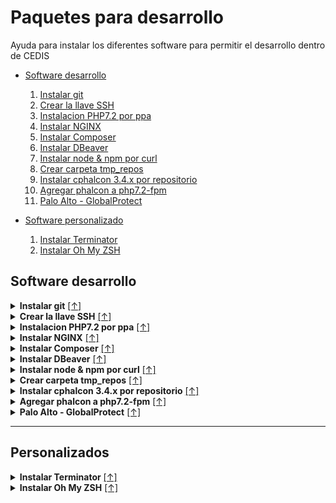 <h1 id="index-page">Paquetes para desarrollo</h1>
Ayuda para instalar los diferentes software para permitir el desarrollo dentro de CEDIS

- [Software desarrollo](#software-desarrollo)
    1. [Instalar git](#git-install)
    1. [Crear la llave SSH](#ssh-create)
    1. [Instalacion PHP7.2 por ppa](#PHP72-install)
    1. [Instalar NGINX](#NGINX-install)
    1. [Instalar Composer](#Composer-install)
    1. [Instalar DBeaver](#DBeaver-install)
    1. [Instalar node & npm por curl](#nodejs-install)
    1. [Crear carpeta tmp_repos](#tmp_repos-Crear)
    1. [Instalar cphalcon 3.4.x por repositorio](#phalcon-install)
    1. [Agregar phalcon a php7.2-fpm](#phalcon-php72)
    1. [Palo Alto - GlobalProtect](#GlobalProtect-install)

- [Software personalizado](#personalizados)
    1. [Instalar Terminator](#terminator-install)
    1. [Instalar Oh My ZSH](#zsh-install)

## Software desarrollo

<details>
<summary>
<b >Instalar git</b>
<a id="git-install" href="#index-page">[↑]</a>
</summary>
<p>

```sh
sudo apt update; sudo apt -y upgrade;
sudo apt install git
git config --global user.email ixicaleescalante@gmail.com
git config --global user.name ixicale
```

</p>
</details>

<details>
<summary>
<b >Crear la llave SSH</b>
<a id="ssh-create" href="#index-page">[↑]</a>
</summary>
<p>

```sh
sudo apt update; sudo apt -y upgrade;
ssh-keygen
cat ~/.ssh/id_rsa.pub # agregar a github en configuraciones
```

</p>
</details>

<details>
<summary>
<b >Instalacion PHP7.2 por ppa</b>
<a id="PHP72-install" href="#index-page">[↑]</a>
</summary>
<p>

```sh
sudo apt update; sudo apt -y upgrade;
sudo add-apt-repository ppa:ondrej/php
sudo apt-get install php7.2-dev php7.2-curl php7.2-mbstring php7.2-json php7.2-mysql php7.2-fpm
ss -pl | grep php
sudo systemctl status php7.2-fpm
sudo chown -R $USER:$USER /var/www/html
echo -e "<?php\nphpinfo();\n" > /var/www/html/info.php
```

try to open php info: <http://localhost/info.php>

</p>
</details>

<details>
<summary>
<b >Instalar NGINX</b>
<a id="NGINX-install" href="#index-page">[↑]</a>
</summary>
<p>

```sh
sudo apt update; sudo apt -y upgrade;
sudo apt install nginx
sudo gedit /etc/nginx/nginx.conf
sudo cp /etc/nginx/nginx.conf /etc/nginx/nginx_backup_initial.conf
sudo gedit /etc/nginx/nginx.conf # descomentar 'server_tokens off' # descomentar ese contenido
sudo gedit /etc/nginx/sites-available/default # configuracion php7.2
```

```nix
location ~ \.php$ {
   include snippets/fastcgi-php.conf;

   # With php-fpm (or other unix sockets):
   fastcgi_pass unix:/var/run/php/php7.2-fpm.sock; # <- cambiar a php version usada
   # With php-cgi (or other tcp sockets):
   #fastcgi_pass 127.0.0.1:9000;
}
```

```sh
sudo ln -s /etc/nginx/sites-available/default /etc/nginx/sites-enabled/ # Crear enlace en caso de que no exista (debe existir)
sudo systemctl restart nginx
sudo nginx -t
sudo chown -R $USER:$USER /var/www/html
sudo ufw app list # verificar que exista 'Nginx Full' | 'Nginx HTTP' | 'Nginx HTTPS'
```

</p>
</details>

<details>
<summary>
<b >Instalar Composer</b>
<a id="Composer-install" href="#index-page">[↑]</a>
</summary>
<p>

```sh
sudo apt update; sudo apt -y upgrade;
sudo apt install composer
```

</p>
</details>

<details>
<summary>
<b >Instalar DBeaver</b>
<a id="DBeaver-install" href="#index-page">[↑]</a>
</summary>
<p>

```sh
sudo apt update; sudo apt -y upgrade;
sudo apt -y install openjdk-11-jdk openjdk-11-jre
java -version
wget -O - https://dbeaver.io/debs/dbeaver.gpg.key | sudo apt-key add -
echo "deb https://dbeaver.io/debs/dbeaver-ce /" | sudo tee /etc/apt/sources.list.d/dbeaver.list
sudo apt update
sudo apt -y install dbeaver-ce
apt policy dbeaver-ce
```

</p>
</details>

<details>
<summary>
<b >Instalar node & npm por curl</b>
<a id="nodejs-install" href="#index-page">[↑]</a>
</summary>
<p>

```sh
sudo apt update; sudo apt -y upgrade;
sudo apt-get -y install curl
curl -sL https://deb.nodesource.com/setup_12.x | sudo -E bash -
sudo apt install nodejs
echo -e "node\t-> $(node --version)\nnpm\t-> $(npm --version)"
```

</p>
</details>

<details>
<summary>
<b >Crear carpeta tmp_repos</b>
<a id="tmp_repos-Crear" href="#index-page">[↑]</a>
</summary>
<p>

```sh
mkdir ~/.tmp_repos
cd ~/.tmp_repos
```

</p>
</details>

<details>
<summary>
<b >Instalar cphalcon 3.4.x por repositorio</b>
<a id="phalcon-install" href="#index-page">[↑]</a>
</summary>
<p>

```sh
cd ~/.tmp_repos
sudo apt update; sudo apt -y upgrade;
git clone https://github.com/phalcon/cphalcon.git
cd cphalcon
git checkout 3.4.x
cd build
sudo apt install re2c
sudo ./install --phpize /usr/bin/phpize7.2 --php-config /usr/bin/php-config7.2
```

</p>
</details>

<details>
<summary>
<b >Agregar phalcon a php7.2-fpm</b>
<a id="phalcon-php72" href="#index-page">[↑]</a>
</summary>
<p>

```sh
sudo gedit /etc/php/7.2/fpm/conf.d/30-phalcon.ini # Agregar 'extension=phalcon.so'
echo -e "<?php\nphpinfo();\n" > /var/www/html/info.php
sudo systemctl restart php7.2-fpm.service
sudo systemctl status php7.2-fpm.service
```

</p>
</details>

<details>
<summary>
<b >Palo Alto - GlobalProtect</b>
<a id="GlobalProtect-install" href="#index-page">[↑]</a>
</summary>
<p>

Descargar (Palace2020) [PanGPLinux-5.1.1-c17](https://nextcloud.palaceresorts.com/s/ASE7XNyPk7QLpBX)

Descomprimir todos los `tgz` (3, verificar nombres `GlobalProtect_*`) y aplicar make con sudo

```sh
cd ~/Descargas/PanGPLinux-5.1.1-c17/GlobalProtect_tar-5.1.1.0-17;sudo make;
cd ~/Descargas/PanGPLinux-5.1.1-c17/GlobalProtect_tar_arm-5.1.1.0-17;sudo make;
cd ~/Descargas/PanGPLinux-5.1.1-c17/GlobalProtect_UI_tar-5.1.1.0-17;sudo make;
```

</p>
</details>

---

## Personalizados

<details>
<summary>
<b >Instalar Terminator</b>
<a id="terminator-install" href="#index-page">[↑]</a>
</summary>
<p>

```sh
sudo apt update; sudo apt -y upgrade;
sudo apt-get install terminator; terminator & exit
```

</p>
</details>

<details>
<summary>
<b >Instalar Oh My ZSH</b>
<a id="zsh-install" href="#index-page">[↑]</a>
</summary>
<p>

```sh
sudo apt update; sudo apt -y upgrade;
sudo apt install zsh
zsh --version
sh -c "$(curl -fsSL https://raw.githubusercontent.com/robbyrussell/oh-my-zsh/master/tools/install.sh)"
gedit ~/.zshrc # edita si gustas!
source ~/.zshrc
```

</p>
</details>
